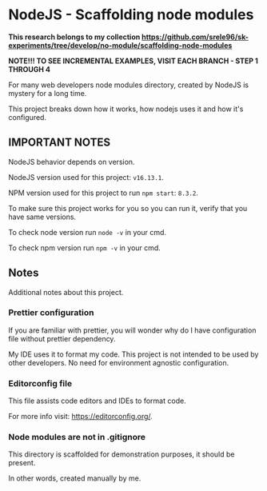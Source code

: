 # NodeJS - Scaffolding node modules

**This research belongs to my collection https://github.com/srele96/sk-experiments/tree/develop/no-module/scaffolding-node-modules**

**NOTE!!! TO SEE INCREMENTAL EXAMPLES, VISIT EACH BRANCH - STEP 1 THROUGH 4**

For many web developers node modules directory, created by NodeJS is mystery for
a long time.

This project breaks down how it works, how nodejs uses it and how it's
configured.

## IMPORTANT NOTES

NodeJS behavior depends on version.

NodeJS version used for this project: `v16.13.1`.

NPM version used for this project to run `npm start`: `8.3.2`.

To make sure this project works for you so you can run it, verify that you have
same versions.

To check node version run `node -v` in your cmd.

To check npm version run `npm -v` in your cmd.

## Notes

Additional notes about this project.

### Prettier configuration

If you are familiar with prettier, you will wonder why do I have configuration
file without prettier dependency.

My IDE uses it to format my code. This project is not intended to be used by
other developers. No need for environment agnostic configuration.

### Editorconfig file

This file assists code editors and IDEs to format code.

For more info visit: https://editorconfig.org/.

### Node modules are not in .gitignore

This directory is scaffolded for demonstration purposes, it should be present.

In other words, created manually by me.
